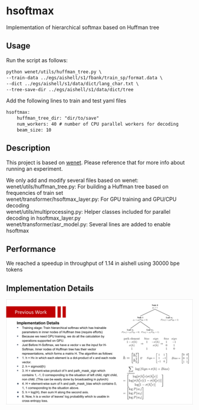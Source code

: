# hsoftmax
Implementation of hierarchical softmax based on Huffman tree

## Usage
Run the script as follows:  
```
python wenet/utils/huffman_tree.py \
--train-data ../egs/aishell/s1/fbank/train_sp/format.data \
--dict ../egs/aishell/s1/data/dict/lang_char.txt \
--tree-save-dir ../egs/aishell/s1/data/dict/tree
```
Add the following lines to train and test yaml files
```
hsoftmax:
    huffman_tree_dir: "dir/to/save"
    num_workers: 40 # number of CPU parallel workers for decoding
    beam_size: 10
```

## Description
This project is based on [wenet](https://github.com/wenet-e2e/wenet).
Please reference that for more info about running an experiment.

We only add and modify several files based on wenet:  
wenet/utils/huffman_tree.py: For building a Huffman tree based on frequencies of train set  
wenet/transformer/hsoftmax_layer.py: For GPU training and GPU/CPU decoding  
wenet/utils/multiprocessing.py: Helper classes included for parallel decoding in hsoftmax_layer.py  
wenet/transformer/asr_model.py: Several lines are added to enable hsoftmax  

## Performance
We reached a speedup in throughput of 1.14 in aishell using 30000 bpe tokens

## Implementation Details
![Implementation Details](implementation_details.jpg)
